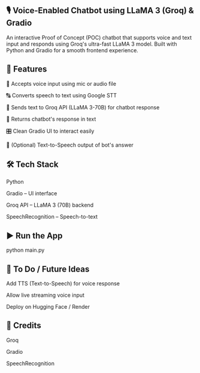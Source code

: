 ## 🎙️ Voice-Enabled Chatbot using LLaMA 3 (Groq) & Gradio

An interactive Proof of Concept (POC) chatbot that supports voice and text input and responds using Groq's ultra-fast LLaMA 3 model. Built with Python and Gradio for a smooth frontend experience.

## 🚀 Features
🎤 Accepts voice input using mic or audio file

🔠 Converts speech to text using Google STT

🤖 Sends text to Groq API (LLaMA 3-70B) for chatbot response

🧠 Returns chatbot's response in text

🎛️ Clean Gradio UI to interact easily

💬 (Optional) Text-to-Speech output of bot's answer

## 🛠️ Tech Stack
Python

Gradio – UI interface

Groq API – LLaMA 3 (70B) backend

SpeechRecognition – Speech-to-text

## ▶️ Run the App

python main.py


## 📌 To Do / Future Ideas
Add TTS (Text-to-Speech) for voice response

Allow live streaming voice input

Deploy on Hugging Face / Render

## 🙌 Credits
Groq

Gradio

SpeechRecognition



